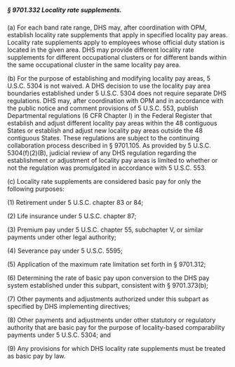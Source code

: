 ##### § 9701.332 Locality rate supplements. #####

(a) For each band rate range, DHS may, after coordination with OPM, establish locality rate supplements that apply in specified locality pay areas. Locality rate supplements apply to employees whose official duty station is located in the given area. DHS may provide different locality rate supplements for different occupational clusters or for different bands within the same occupational cluster in the same locality pay area.

(b) For the purpose of establishing and modifying locality pay areas, 5 U.S.C. 5304 is not waived. A DHS decision to use the locality pay area boundaries established under 5 U.S.C. 5304 does not require separate DHS regulations. DHS may, after coordination with OPM and in accordance with the public notice and comment provisions of 5 U.S.C. 553, publish Departmental regulations (6 CFR Chapter I) in the Federal Register that establish and adjust different locality pay areas within the 48 contiguous States or establish and adjust new locality pay areas outside the 48 contiguous States. These regulations are subject to the continuing collaboration process described in § 9701.105. As provided by 5 U.S.C. 5304(f)(2)(B), judicial review of any DHS regulation regarding the establishment or adjustment of locality pay areas is limited to whether or not the regulation was promulgated in accordance with 5 U.S.C. 553.

(c) Locality rate supplements are considered basic pay for only the following purposes:

(1) Retirement under 5 U.S.C. chapter 83 or 84;

(2) Life insurance under 5 U.S.C. chapter 87;

(3) Premium pay under 5 U.S.C. chapter 55, subchapter V, or similar payments under other legal authority;

(4) Severance pay under 5 U.S.C. 5595;

(5) Application of the maximum rate limitation set forth in § 9701.312;

(6) Determining the rate of basic pay upon conversion to the DHS pay system established under this subpart, consistent with § 9701.373(b);

(7) Other payments and adjustments authorized under this subpart as specified by DHS implementing directives;

(8) Other payments and adjustments under other statutory or regulatory authority that are basic pay for the purpose of locality-based comparability payments under 5 U.S.C. 5304; and

(9) Any provisions for which DHS locality rate supplements must be treated as basic pay by law.